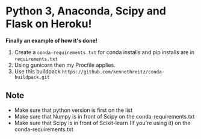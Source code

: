 # Python 3, Anaconda, Scipy and Flask on Heroku!

__Finally an example of how it's done!__

1. Create a `conda-requirements.txt` for conda installs and pip installs are in `requirements.txt`
2. Using gunicorn then my Procfile applies.
3. Use this buildpack `https://github.com/kennethreitz/conda-buildpack.git`

## Note
- Make sure that python version is first on the list
- Make sure that Numpy is in front of Scipy on the conda-requirements.txt
- Make sure that Scipy is in front of Scikit-learn (If you're using it) on the conda-requirements.txt
